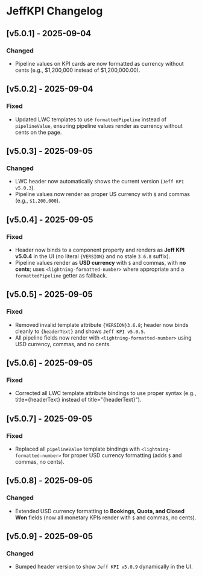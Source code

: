 # JeffKPI Changelog

## [v5.0.1] - 2025-09-04
### Changed
- Pipeline values on KPI cards are now formatted as currency without cents (e.g., $1,200,000 instead of $1,200,000.00).

## [v5.0.2] - 2025-09-04
### Fixed
- Updated LWC templates to use `formattedPipeline` instead of `pipelineValue`, ensuring pipeline values render as currency without cents on the page.

## [v5.0.3] - 2025-09-05
### Changed
- LWC header now automatically shows the current version (`Jeff KPI v5.0.3`).
- Pipeline values now render as proper US currency with `$` and commas (e.g., `$1,200,000`).

## [v5.0.4] - 2025-09-05
### Fixed
- Header now binds to a component property and renders as **Jeff KPI v5.0.4** in the UI (no literal `{VERSION}` and no stale `3.6.8` suffix).
- Pipeline values render as **USD currency** with `$` and commas, with **no cents**; uses `<lightning-formatted-number>` where appropriate and a `formattedPipeline` getter as fallback.

## [v5.0.5] - 2025-09-05
### Fixed
- Removed invalid template attribute `{VERSION}3.6.8`; header now binds cleanly to `{headerText}` and shows `Jeff KPI v5.0.5`.
- All pipeline fields now render with `<lightning-formatted-number>` using USD currency, commas, and no cents.

## [v5.0.6] - 2025-09-05
### Fixed
- Corrected all LWC template attribute bindings to use proper syntax (e.g., title={headerText} instead of title="{headerText}").

## [v5.0.7] - 2025-09-05
### Fixed
- Replaced all `pipelineValue` template bindings with `<lightning-formatted-number>` for proper USD currency formatting (adds `$` and commas, no cents).

## [v5.0.8] - 2025-09-05
### Changed
- Extended USD currency formatting to **Bookings, Quota, and Closed Won** fields (now all monetary KPIs render with `$` and commas, no cents).

## [v5.0.9] - 2025-09-05
### Changed
- Bumped header version to show `Jeff KPI v5.0.9` dynamically in the UI.
